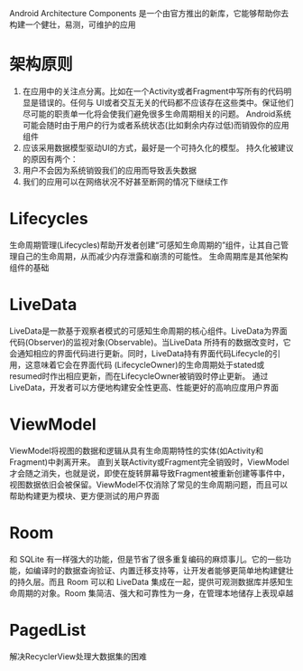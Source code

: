Android Architecture Components
是一个由官方推出的新库，它能够帮助你去构建一个健壮，易测，可维护的应用

# 架构原则
1. 在应用中的关注点分离。比如在一个Activity或者Fragment中写所有的代码明显是错误的。任何与
UI或者交互无关的代码都不应该存在这些类中。保证他们尽可能的职责单一化将会使我们避免很多生命周期相关的问题。
Android系统可能会随时由于用户的行为或者系统状态(比如剩余内存过低)而销毁你的应用组件
2. 应该采用数据模型驱动UI的方式，最好是一个可持久化的模型。
持久化被建议的原因有两个：
1. 用户不会因为系统销毁我们的应用而导致丢失数据
2. 我们的应用可以在网络状况不好甚至断网的情况下继续工作

# Lifecycles
生命周期管理(Lifecycles)帮助开发者创建“可感知生命周期的”组件，让其自己管理自己的生命周期，从而减少内存泄露和崩溃的可能性。
生命周期库是其他架构组件的基础

# LiveData
LiveData是一款基于观察者模式的可感知生命周期的核心组件。LiveData为界面代码(Observer)的监视对象(Observable)。当LiveData
所持有的数据改变时，它会通知相应的界面代码进行更新。同时，LiveData持有界面代码Lifecycle的引用，这意味着它会在界面代码
(LifecycleOwner)的生命周期处于stated或resumed时作出相应更新，而在LifecycleOwner被销毁时停止更新。
通过LiveData，开发者可以方便地构建安全性更高、性能更好的高响应度用户界面

# ViewModel
ViewModel将视图的数据和逻辑从具有生命周期特性的实体(如Activity和Fragment)中剥离开来。
直到关联Activity或Fragment完全销毁时，ViewModel才会随之消失，也就是说，即使在旋转屏幕导致Fragment被重新创建等事件中，
视图数据依旧会被保留。ViewModel不仅消除了常见的生命周期问题，而且可以帮助构建更为模块、更方便测试的用户界面

# Room
和 SQLite 有一样强大的功能，但是节省了很多重复编码的麻烦事儿。它的一些功能，如编译时的数据查询验证、内置迁移支持等，让开发者能够更简单地构建健壮的持久层。而且 Room 可以和 LiveData 集成在一起，提供可观测数据库并感知生命周期的对象。Room 集简洁、强大和可靠性为一身，在管理本地储存上表现卓越

# PagedList
解决RecyclerView处理大数据集的困难 